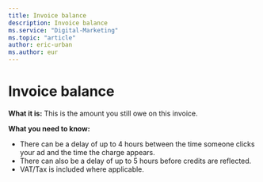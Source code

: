 ```yaml
---
title: Invoice balance
description: Invoice balance
ms.service: "Digital-Marketing"
ms.topic: "article"
author: eric-urban
ms.author: eur
---
```


# Invoice balance

**What it is:**  This is the amount you still owe on this invoice.

**What you need to know:**
- There can be a delay of up to 4 hours between the time someone clicks your ad and the time the charge appears.
- There can also be a delay of up to 5 hours before credits are reflected.
- VAT/Tax is included where applicable.


